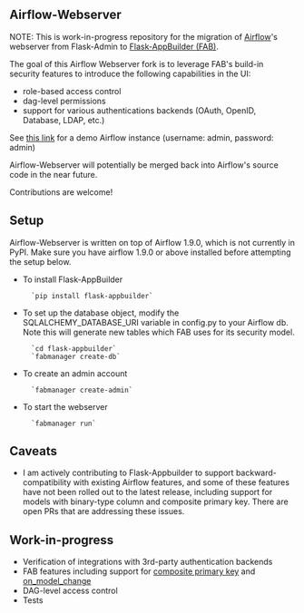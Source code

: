 Airflow-Webserver
--------------------------------------------------------------

NOTE: This is work-in-progress repository for the migration of [Airflow](https://github.com/apache/incubator-airflow)'s webserver from Flask-Admin to [Flask-AppBuilder (FAB)](https://github.com/dpgaspar/Flask-AppBuilder).

The goal of this Airflow Webserver fork is to leverage FAB's build-in security features to introduce the following capabilities in the UI:
- role-based access control
- dag-level permissions
- support for various authentications backends (OAuth, OpenID, Database, LDAP, etc.)

See [this link](http://104.209.38.171:8080) for a demo Airflow instance (username: admin, password: admin)

Airflow-Webserver will potentially be merged back into Airflow's source code in the near future.

Contributions are welcome!

Setup
--------------------------------------------------------------

Airflow-Webserver is written on top of Airflow 1.9.0, which is not currently in PyPI. Make sure you have airflow 1.9.0 or above installed before attempting the setup below.

- To install Flask-AppBuilder

        `pip install flask-appbuilder`

- To set up the database object, modify the SQLALCHEMY_DATABASE_URI variable in config.py to your Airflow db.
  Note this will generate new tables which FAB uses for its security model.
  
        `cd flask-appbuilder`
        `fabmanager create-db`

- To create an admin account

        `fabmanager create-admin`

- To start the webserver

        `fabmanager run`

Caveats
--------------------------------------------------------------

- I am actively contributing to Flask-Appbuilder to support backward-compatibility with existing Airflow features, and some of these features have not been rolled out to the latest release, including support for models with binary-type column and composite primary key. There are open PRs that are addressing these issues.

Work-in-progress
--------------------------------------------------------------

- Verification of integrations with 3rd-party authentication backends
- FAB features including support for [composite primary key](https://github.com/dpgaspar/Flask-AppBuilder/pull/639) and [on_model_change](https://github.com/dpgaspar/Flask-AppBuilder/pull/661)
- DAG-level access control
- Tests
